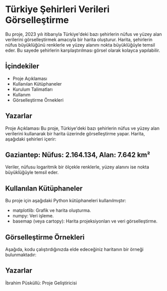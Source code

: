 # Türkiye Şehirleri Verileri Görselleştirme
Bu proje, 2023 yılı itibarıyla Türkiye'deki bazı şehirlerin nüfus ve yüzey alan verilerini görselleştirmek amacıyla bir harita oluşturur. Harita, şehirlerin nüfus büyüklüğünü renklerle ve yüzey alanını nokta büyüklüğüyle temsil eder. Bu sayede şehirlerin karşılaştırılması görsel olarak kolayca yapılabilir.

## İçindekiler
- Proje Açıklaması
- Kullanılan Kütüphaneler
- Kurulum Talimatları
- Kullanım
- Görselleştirme Örnekleri
## Yazarlar
Proje Açıklaması
Bu proje, Türkiye'deki bazı şehirlerin nüfus ve yüzey alan verilerini kullanarak bir harita üzerinde görselleştirme yapar. Harita, aşağıdaki şehirleri içerir:

## Gaziantep: Nüfus: 2.164.134, Alan: 7.642 km²
Veriler, nüfusu logaritmik bir ölçekle renklerle, yüzey alanını ise nokta büyüklüğüyle temsil eder.

## Kullanılan Kütüphaneler
Bu proje için aşağıdaki Python kütüphaneleri kullanılmıştır:

- matplotlib: Grafik ve harita oluşturma.
- numpy: Veri işleme.
- basemap (veya cartopy): Harita projeksiyonları ve veri görselleştirme.

 ##  Görselleştirme Örnekleri
Aşağıda, kodu çalıştırdığınızda elde edeceğiniz haritanın bir örneği bulunmaktadır:


## Yazarlar
İbrahim Püsküllü: Proje Geliştiricisi
